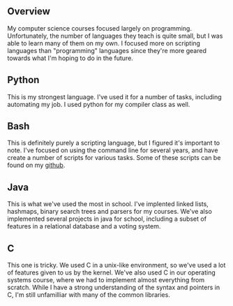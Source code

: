 ## Overview
My computer science courses focused largely on programming. Unfortunately, the number of languages they teach is quite small, but I was able to learn many of them on my own. I focused more on scripting languages than "programming" languages since they're more geared towards what I'm hoping to do in the future.


## Python 
This is my strongest language. I've used it for a number of tasks, including automating my job. I used python for my compiler class as well. 

## Bash
This is definitely purely a scripting language, but I figured it's important to note. I've focused on using the command line for several years, and have create a number of scripts for various tasks. Some of these scripts can be found on my [github](https://github.com/hillnicholas).

## Java
This is what we've used the most in school. I've implented linked lists, hashmaps, binary search trees and parsers for my courses. We've also implemented several projects in java for school, including a subset of features in a relational database and a voting system.

## C
This one is tricky. We used C in a unix-like environment, so we've used a lot of features given to us by the kernel. We've also used C in our operating systems course, where we had to implement almost everything from scratch. While I have a strong understanding of the syntax and pointers in C, I'm still unfamilliar with many of the common libraries.


